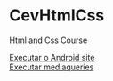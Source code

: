 # CevHtmlCss
 Html and Css Course


<a href='https://bbras81.github.io/CevHtmlCss/Exercicios/d10/'>Executar o Android site </a> <br>
<a href='https://github.com/bbras81/CevHtmlCss/tree/main/modulo4/ex026/mq002/'>Executar mediaqueries</a>
